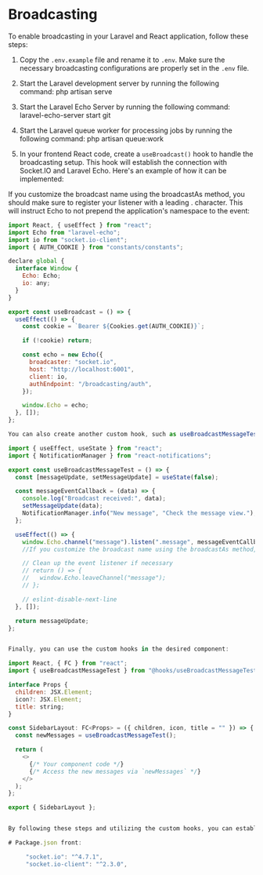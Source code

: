 

# Broadcasting

To enable broadcasting in your Laravel and React application, follow these steps:

1. Copy the `.env.example` file and rename it to `.env`. Make sure the necessary broadcasting configurations are properly set in the `.env` file.

2. Start the Laravel development server by running the following command:
php artisan serve

3. Start the Laravel Echo Server by running the following command:
laravel-echo-server start
git 
4. Start the Laravel queue worker for processing jobs by running the following command:
php artisan queue:work


5. In your frontend React code, create a `useBroadcast()` hook to handle the broadcasting setup. This hook will establish the connection with Socket.IO and Laravel Echo. Here's an example of how it can be implemented:


If you customize the broadcast name using the broadcastAs method, you should make sure to register your listener with a leading . character. This will instruct Echo to not prepend the application's namespace to the event:

```javascript
import React, { useEffect } from "react";
import Echo from "laravel-echo";
import io from "socket.io-client";
import { AUTH_COOKIE } from "constants/constants";

declare global {
  interface Window {
    Echo: Echo;
    io: any;
  }
}

export const useBroadcast = () => {
  useEffect(() => {
    const cookie = `Bearer ${Cookies.get(AUTH_COOKIE)}`;

    if (!cookie) return;

    const echo = new Echo({
      broadcaster: "socket.io",
      host: "http://localhost:6001",
      client: io,
      authEndpoint: "/broadcasting/auth",
    });

    window.Echo = echo;
  }, []);
};

You can also create another custom hook, such as useBroadcastMessageTest(), to handle specific event listeners and notifications. Here's an example:

import { useEffect, useState } from "react";
import { NotificationManager } from "react-notifications";

export const useBroadcastMessageTest = () => {
  const [messageUpdate, setMessageUpdate] = useState(false);

  const messageEventCallback = (data) => {
    console.log("Broadcast received:", data);
    setMessageUpdate(data);
    NotificationManager.info("New message", "Check the message view.");
  };

  useEffect(() => {
    window.Echo.channel("message").listen(".message", messageEventCallback);
    //If you customize the broadcast name using the broadcastAs method, you should make sure to register your listener with a leading . character. This will instruct Echo to not prepend the application's namespace to the event:

    // Clean up the event listener if necessary
    // return () => {
    //   window.Echo.leaveChannel("message");
    // };

    // eslint-disable-next-line
  }, []);

  return messageUpdate;
};


Finally, you can use the custom hooks in the desired component:

import React, { FC } from "react";
import { useBroadcastMessageTest } from "@hooks/useBroadcastMessageTest";

interface Props {
  children: JSX.Element;
  icon?: JSX.Element;
  title: string;
}

const SidebarLayout: FC<Props> = ({ children, icon, title = "" }) => {
  const newMessages = useBroadcastMessageTest();

  return (
    <>
      {/* Your component code */}
      {/* Access the new messages via `newMessages` */}
    </>
  );
};

export { SidebarLayout };


By following these steps and utilizing the custom hooks, you can establish the broadcasting setup between your Laravel backend and React frontend, enabling real-time communication and event handling.

# Package.json front:

     "socket.io": "^4.7.1",
     "socket.io-client": "^2.3.0",




